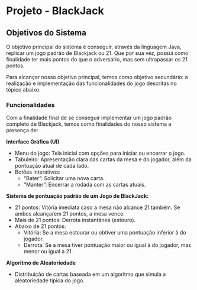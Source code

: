 # Projeto - BlackJack

## Objetivos do Sistema
O objetivo principal do sistema é conseguir, através da linguagem Java, replicar um jogo padrão de Blackjack ou 21. Que por sua vez, possui como finalidade ter mais pontos do que o adversário, mas sem ultrapassar os 21 pontos.

Para alcançar nosso objetivo principal, temos como objetivo secundário: a realização e implementação das funcionalidades do jogo descritas no tópico abaixo.

### Funcionalidades
Com a finalidade final de se conseguir implementar um jogo padrão completo de Blackjack, temos como finalidades do nosso sistema a presença de:

**Interface Gráfica (UI)**
- Menu do jogo: Tela inicial com opções para iniciar ou encerrar o jogo.
- Tabuleiro: Apresentação clara das cartas da mesa e do jogador, além da pontuação atual de cada lado.
- Botões interativos:
    - “Bater”: Solicitar uma nova carta.
    - “Manter”: Encerrar a rodada com as cartas atuais.
  
**Sistema de pontuação padrão de um Jogo de BlackJack:**
- 21 pontos: Vitória imediata caso a mesa não alcance 21 também. Se ambos alcançarem 21 pontos, a mesa vence.
- Mais de 21 pontos: Derrota instantânea (estouro).
- Abaixo de 21 pontos:
    - Vitória: Se a mesa estourar ou obtiver uma pontuação inferior à do jogador.
    - Derrota: Se a mesa tiver pontuação maior ou igual à do jogador, mas menor ou igual a 21.
 
**Algoritmo de Aleatoriedade**
- Distribuição de cartas baseada em um algoritmo que simula a aleatoriedade típica do jogo.
